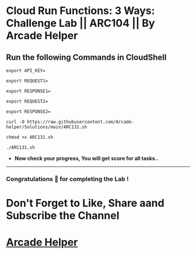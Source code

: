 # Cloud Run Functions: 3 Ways: Challenge Lab || ARC104 || By Arcade Helper

## Run the following Commands in CloudShell
```
export API_KEY=
```
```
export REQUEST1=
```
```
export RESPONSE1=
```
```
export REQUEST2=
```
```
export RESPONSE2=
```
```
curl -O https://raw.githubusercontent.com/Arcade-helper/Solutions/main/ARC131.sh

chmod +x ARC131.sh

./ARC131.sh
```

* **Now check your progress, You will get score for all tasks..**
---

### Congratulations 🎉 for completing the Lab !

# Don't Forget to Like, Share aand Subscribe the Channel

# [Arcade Helper](https://www.youtube.com/@ArcadeHelper1418)
